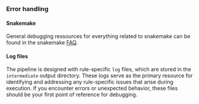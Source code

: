 ### Error handling

#### Snakemake
General debugging ressources for everything related to snakemake can be found in the snakemake [FAQ](https://snakemake.readthedocs.io/en/v6.15.5/project_info/faq.html).

#### Log files
The pipeline is designed with rule-specific `log` files, which are stored in the `intermediate` output directory. These logs serve as the primary resource for identifying and addressing any rule-specific issues that arise during execution. If you encounter errors or unexpected behavior, these files should be your first point of reference for debugging. 
